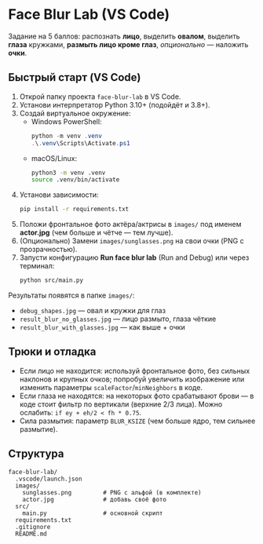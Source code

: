# Face Blur Lab (VS Code)

Задание на 5 баллов: распознать **лицо**, выделить **овалом**, выделить **глаза** кружками, **размыть лицо кроме глаз**, *опционально* — наложить **очки**.

## Быстрый старт (VS Code)

1. Открой папку проекта `face-blur-lab` в VS Code.
2. Установи интерпретатор Python 3.10+ (подойдёт и 3.8+).
3. Создай виртуальное окружение:
   - Windows PowerShell:
     ```powershell
     python -m venv .venv
     .\.venv\Scripts\Activate.ps1
     ```
   - macOS/Linux:
     ```bash
     python3 -m venv .venv
     source .venv/bin/activate
     ```
4. Установи зависимости:
   ```bash
   pip install -r requirements.txt
   ```
5. Положи фронтальное фото актёра/актрисы в `images/` под именем **actor.jpg** (чем больше и чётче — тем лучше).
6. (Опционально) Замени `images/sunglasses.png` на свои очки (PNG с прозрачностью).
7. Запусти конфигурацию **Run face blur lab** (Run and Debug) или через терминал:
   ```bash
   python src/main.py
   ```

Результаты появятся в папке `images/`:
- `debug_shapes.jpg` — овал и кружки для глаз
- `result_blur_no_glasses.jpg` — лицо размыто, глаза чёткие
- `result_blur_with_glasses.jpg` — как выше + очки

## Трюки и отладка

- Если лицо не находится: используй фронтальное фото, без сильных наклонов и крупных очков; попробуй увеличить изображение или изменить параметры `scaleFactor`/`minNeighbors` в коде.
- Если глаза не находятся: на некоторых фото срабатывают брови — в коде стоит фильтр по вертикали (верхние 2/3 лица). Можно ослабить: `if ey + eh/2 < fh * 0.75`.
- Сила размытия: параметр `BLUR_KSIZE` (чем больше ядро, тем сильнее размытие).

## Структура
```
face-blur-lab/
  .vscode/launch.json
  images/
    sunglasses.png         # PNG с альфой (в комплекте)
    actor.jpg              # добавь своё фото
  src/
    main.py                # основной скрипт
  requirements.txt
  .gitignore
  README.md
```